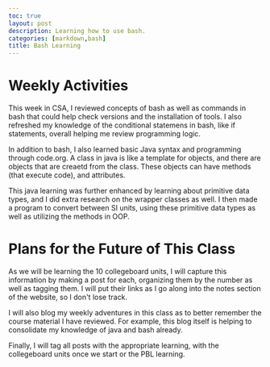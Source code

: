 ```yaml
---
toc: true
layout: post
description: Learning how to use bash.
categories: [markdown,bash]
title: Bash Learning
---
```


# Weekly Activities

This week in CSA, I reviewed concepts of bash as well as commands in bash that could help check versions and the installation of tools. I also refreshed my knowledge of the conditional statemens in bash, like if statements, overall helping me review programming logic.

In addition to bash, I also learned basic Java syntax and programming through code.org. A class in java is like a template for objects, and there are objects that are creaetd from the class. These objects can have methods (that execute code), and attributes.

This java learning was further enhanced by learning about primitive data types, and I did extra research on the wrapper classes as well. I then made a program to convert between SI units, using these primitive data types as well as utilizing the methods in OOP. 

# Plans for the Future of This Class

As we will be learning the 10 collegeboard units, I will capture this information by making a post for each, organizing them by the number as well as tagging them. I will put their links as I go along into the notes section of the website, so I don't lose track.

I will also blog my weekly adventures in this class as to better remember the course material I have reviewed. For example, this blog itself is helping to consolidate my knowledge of java and bash already.

Finally, I will tag all posts with the appropriate learning, with the collegeboard units once we start or the PBL learning.